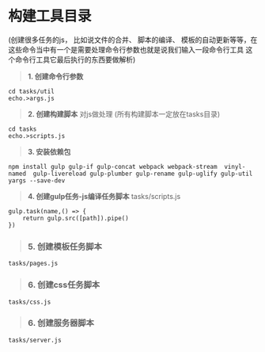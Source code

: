 # 构建工具目录
 (创建很多任务的js， 比如说文件的合并、 脚本的编译、 模板的自动更新等等，在这些命令当中有一个是需要处理命令行参数也就是说我们输入一段命令行工具 这个命令行工具它最后执行的东西要做解析)

> **1. 创建命令行参数**

    cd tasks/util
    echo.>args.js

> **2. 创建构建脚本**
    对js做处理 (所有构建脚本一定放在tasks目录)

    cd tasks
    echo.>scripts.js

> **3. 安装依赖包**

    npm install gulp gulp-if gulp-concat webpack webpack-stream  vinyl-named  gulp-livereload gulp-plumber gulp-rename gulp-uglify gulp-util yargs --save-dev

> **4. 创建gulp任务-js编译任务脚本**
    tasks/scripts.js

    gulp.task(name,() => {
        return gulp.src([path]).pipe()
    })

> ### **5. 创建模板任务脚本**
    tasks/pages.js

> ### **6. 创建css任务脚本**
    tasks/css.js

> ### **6. 创建服务器脚本**
    tasks/server.js